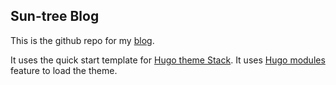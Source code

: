 ## Sun-tree Blog

This is the github repo for my [blog](https://sun-tree.ink).

It uses the  quick start template for [Hugo theme Stack](https://github.com/CaiJimmy/hugo-theme-stack). It uses [Hugo modules](https://gohugo.io/hugo-modules/) feature to load the theme.

